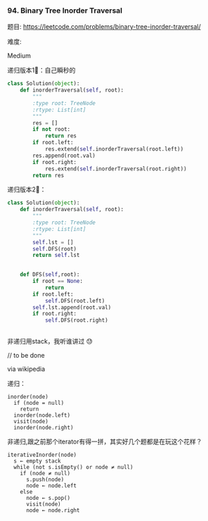 ### 94. Binary Tree Inorder Traversal

题目:
<https://leetcode.com/problems/binary-tree-inorder-traversal/>


难度:

Medium


递归版本1⃣️：自己瞬秒的




```python
class Solution(object):
    def inorderTraversal(self, root):
        """
        :type root: TreeNode
        :rtype: List[int]
        """
        res = []
        if not root:
            return res
        if root.left: 
            res.extend(self.inorderTraversal(root.left))
        res.append(root.val)
        if root.right:
            res.extend(self.inorderTraversal(root.right))
        return res
```

递归版本2⃣️：
```python
class Solution(object):
    def inorderTraversal(self, root):
        """
        :type root: TreeNode
        :rtype: List[int]
        """
        self.lst = []
        self.DFS(root)
        return self.lst

    
    def DFS(self,root):
        if root == None:
            return
        if root.left:
            self.DFS(root.left)
        self.lst.append(root.val)
        if root.right:
            self.DFS(root.right)
                
```

非递归用stack，我听谁讲过 😓

// to be done


via wikipedia


递归：

```
inorder(node)
  if (node = null)
    return
  inorder(node.left)
  visit(node)
  inorder(node.right)
```


非递归,跟之前那个iterator有得一拼，其实好几个题都是在玩这个花样？

```
iterativeInorder(node)
  s ← empty stack
  while (not s.isEmpty() or node ≠ null)
    if (node ≠ null)
      s.push(node)
      node ← node.left
    else
      node ← s.pop()
      visit(node)
      node ← node.right
```
